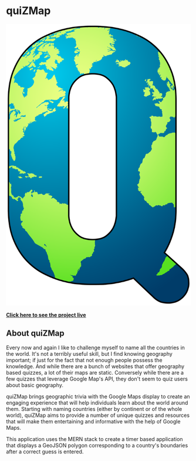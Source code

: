 # quiZMap

![quiZMap Logo](./client/src/img/logo-redesign.svg)

**[Click here to see the project live](https://quizmap.herokuapp.com/)**

## About quiZMap

Every now and again I like to challenge myself to name all the countries in the world. It's not a terribly useful skill, but I find knowing geography important; if just for the fact that not enough people possess the knowledge. And while there are a bunch of websites that offer geography based quizzes, a lot of their maps are static. Conversely while there are a few quizzes that leverage Google Map's API, they don't seem to quiz users about basic geography. 

quiZMap brings geographic trivia with the Google Maps display to create an engaging experience that will help individuals learn about the world around them. Starting with naming countries (either by continent or of the whole world), quiZMap aims to provide a number of unique quizzes and resources that will make them entertaining and informative with the help of Google Maps. 

This application uses the MERN stack to create a timer based application that displays a GeoJSON polygon corresponding to a country's boundaries after a correct guess is entered.